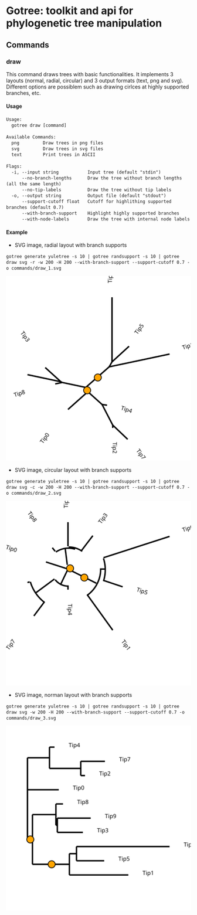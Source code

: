 # Gotree: toolkit and api for phylogenetic tree manipulation

## Commands

### draw
This command draws trees with basic functionalities. It implements 3 layouts (normal, radial, circular) and 3 output formats (text, png and svg). Different options are possiblem such as drawing cirlces at highly supported branches, etc.

#### Usage

```
Usage:
  gotree draw [command]

Available Commands:
  png         Draw trees in png files
  svg         Draw trees in svg files
  text        Print trees in ASCII

Flags:
  -i, --input string           Input tree (default "stdin")
      --no-branch-lengths      Draw the tree without branch lengths (all the same length)
      --no-tip-labels          Draw the tree without tip labels
  -o, --output string          Output file (default "stdout")
      --support-cutoff float   Cutoff for highlithing supported branches (default 0.7)
      --with-branch-support    Highlight highly supported branches
      --with-node-labels       Draw the tree with internal node labels
```

#### Example

* SVG image, radial layout with branch supports
```
gotree generate yuletree -s 10 | gotree randsupport -s 10 | gotree draw svg -r -w 200 -H 200 --with-branch-support --support-cutoff 0.7 -o commands/draw_1.svg
```

![radial svg](draw_1.svg)

* SVG image, circular layout with branch supports
```
gotree generate yuletree -s 10 | gotree randsupport -s 10 | gotree draw svg -c -w 200 -H 200 --with-branch-support --support-cutoff 0.7 -o commands/draw_2.svg
```

![circular svg](draw_2.svg)

* SVG image, norman layout with branch supports
```
gotree generate yuletree -s 10 | gotree randsupport -s 10 | gotree draw svg -w 200 -H 200 --with-branch-support --support-cutoff 0.7 -o commands/draw_3.svg
```

![circular svg](draw_3.svg)

